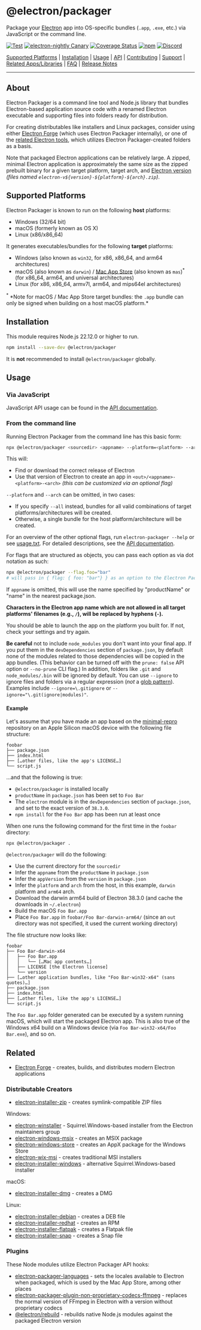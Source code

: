 # @electron/packager

Package your [Electron](https://electronjs.org) app into OS-specific bundles (`.app`, `.exe`, etc.) via JavaScript or the command line.

[![Test](https://github.com/electron/packager/actions/workflows/test.yml/badge.svg)](https://github.com/electron/packager/actions/workflows/test.yml)
[![electron-nightly Canary](https://github.com/electron/packager/actions/workflows/canary.yml/badge.svg)](https://github.com/electron/packager/actions/workflows/canary.yml)
[![Coverage Status](https://codecov.io/gh/electron/packager/branch/main/graph/badge.svg)](https://codecov.io/gh/electron/packager)
[![npm](https://img.shields.io/npm/v/@electron/packager.svg?style=flat)](https://npm.im/@electron/packager)
[![Discord](https://img.shields.io/discord/745037351163527189?color=blueviolet&logo=discord)](https://discord.com/invite/APGC3k5yaH)

[Supported Platforms](#supported-platforms) |
[Installation](#installation) |
[Usage](#usage) |
[API](https://electron.github.io/packager/main/) |
[Contributing](https://github.com/electron/packager/blob/main/CONTRIBUTING.md) |
[Support](https://github.com/electron/packager/blob/main/SUPPORT.md) |
[Related Apps/Libraries](#related) |
[FAQ](https://github.com/electron/packager/blob/main/docs/faq.md) |
[Release Notes](https://github.com/electron/packager/blob/main/NEWS.md)

---

## About

Electron Packager is a command line tool and Node.js library that bundles Electron-based application
source code with a renamed Electron executable and supporting files into folders ready for distribution.

For creating distributables like installers and Linux packages, consider using either [Electron
Forge](https://github.com/electron/forge) (which uses Electron Packager
internally), or one of the [related Electron tools](#distributable-creators), which utilizes
Electron Packager-created folders as a basis.

Note that packaged Electron applications can be relatively large. A zipped, minimal Electron
application is approximately the same size as the zipped prebuilt binary for a given target
platform, target arch, and [Electron version](https://github.com/electron/electron/releases)
_(files named `electron-v${version}-${platform}-${arch}.zip`)_.

## Supported Platforms

Electron Packager is known to run on the following **host** platforms:

- Windows (32/64 bit)
- macOS (formerly known as OS X)
- Linux (x86/x86_64)

It generates executables/bundles for the following **target** platforms:

- Windows (also known as `win32`, for x86, x86_64, and arm64 architectures)
- macOS (also known as `darwin`) / [Mac App Store](https://electronjs.org/docs/tutorial/mac-app-store-submission-guide/) (also known as `mas`)<sup>\*</sup> (for x86_64, arm64, and universal architectures)
- Linux (for x86, x86_64, armv7l, arm64, and mips64el architectures)

<sup>*</sup> *Note for macOS / Mac App Store target bundles: the `.app` bundle can only be signed when building on a host macOS platform.\*

## Installation

This module requires Node.js 22.12.0 or higher to run.

```sh
npm install --save-dev @electron/packager
```

It is **not** recommended to install `@electron/packager` globally.

## Usage

### Via JavaScript

JavaScript API usage can be found in the [API documentation](https://electron.github.io/packager/main/).

### From the command line

Running Electron Packager from the command line has this basic form:

```sh
npx @electron/packager <sourcedir> <appname> --platform=<platform> --arch=<arch> [optional flags...]
```

This will:

- Find or download the correct release of Electron
- Use that version of Electron to create an app in `<out>/<appname>-<platform>-<arch>` _(this can be customized via an optional flag)_

`--platform` and `--arch` can be omitted, in two cases:

- If you specify `--all` instead, bundles for all valid combinations of target
  platforms/architectures will be created.
- Otherwise, a single bundle for the host platform/architecture will be created.

For an overview of the other optional flags, run `electron-packager --help` or see
[usage.txt](https://github.com/electron/packager/blob/main/usage.txt). For
detailed descriptions, see the [API documentation](https://electron.github.io/packager/main/).

For flags that are structured as objects, you can pass each option as via dot notation as such:

```sh
npx @electron/packager --flag.foo="bar"
# will pass in { flag: { foo: "bar"} } as an option to the Electron Packager API
```

If `appname` is omitted, this will use the name specified by "productName" or "name" in the nearest package.json.

**Characters in the Electron app name which are not allowed in all target platforms' filenames
(e.g., `/`), will be replaced by hyphens (`-`).**

You should be able to launch the app on the platform you built for. If not, check your settings and try again.

**Be careful** not to include `node_modules` you don't want into your final app. If you put them in
the `devDependencies` section of `package.json`, by default none of the modules related to those
dependencies will be copied in the app bundles. (This behavior can be turned off with the
`prune: false` API option or `--no-prune` CLI flag.) In addition, folders like `.git` and
`node_modules/.bin` will be ignored by default. You can use `--ignore` to ignore files and folders
via a regular expression (_not_ a [glob pattern](https://en.wikipedia.org/wiki/Glob_%28programming%29)).
Examples include `--ignore=\.gitignore` or `--ignore="\.git(ignore|modules)"`.

#### Example

Let's assume that you have made an app based on the [minimal-repro](https://github.com/electron/minimal-repro)
repository on an Apple Silicon macOS device with the following file structure:

```plaintext
foobar
├── package.json
├── index.html
├── […other files, like the app's LICENSE…]
└── script.js
```

…and that the following is true:

- `@electron/packager` is installed locally
- `productName` in `package.json` has been set to `Foo Bar`
- The `electron` module is in the `devDependencies` section of `package.json`, and set to the exact version of `38.3.0`.
- `npm install` for the `Foo Bar` app has been run at least once

When one runs the following command for the first time in the `foobar` directory:

```plaintext
npx @electron/packager .
```

`@electron/packager` will do the following:

- Use the current directory for the `sourcedir`
- Infer the `appname` from the `productName` in `package.json`
- Infer the `appVersion` from the `version` in `package.json`
- Infer the `platform` and `arch` from the host, in this example, `darwin` platform and `arm64` arch.
- Download the darwin arm64 build of Electron 38.3.0 (and cache the downloads in `~/.electron`)
- Build the macOS `Foo Bar.app`
- Place `Foo Bar.app` in `foobar/Foo Bar-darwin-arm64/` (since an `out` directory was not specified, it used the current working directory)

The file structure now looks like:

```plaintext
foobar
├── Foo Bar-darwin-x64
│   ├── Foo Bar.app
│   │   └── […Mac app contents…]
│   ├── LICENSE [the Electron license]
│   └── version
├── […other application bundles, like "Foo Bar-win32-x64" (sans quotes)…]
├── package.json
├── index.html
├── […other files, like the app's LICENSE…]
└── script.js
```

The `Foo Bar.app` folder generated can be executed by a system running macOS, which will start the packaged Electron app.
This is also true of the Windows x64 build on a Windows device (via `Foo Bar-win32-x64/Foo Bar.exe`), and so on.

## Related

- [Electron Forge](https://github.com/electron/forge) - creates, builds, and distributes modern Electron applications

### Distributable Creators

- [electron-installer-zip](https://github.com/electron-userland/electron-installer-zip) - creates symlink-compatible ZIP files

Windows:

- [electron-winstaller](https://github.com/electron/windows-installer) - Squirrel.Windows-based installer from the Electron maintainers group
- [electron-windows-msix](https://github.com/electron-userland/electron-windows-msix) - creates an MSIX package
- [electron-windows-store](https://github.com/electron-userland/electron-windows-store) - creates an AppX package for the Windows Store
- [electron-wix-msi](https://github.com/electron-userland/electron-wix-msi) - creates traditional MSI installers
- [electron-installer-windows](https://github.com/electron-userland/electron-installer-windows) - alternative Squirrel.Windows-based installer

macOS:

- [electron-installer-dmg](https://github.com/electron-userland/electron-installer-dmg) - creates a DMG

Linux:

- [electron-installer-debian](https://github.com/electron-userland/electron-installer-debian) - creates a DEB file
- [electron-installer-redhat](https://github.com/electron-userland/electron-installer-redhat) - creates an RPM
- [electron-installer-flatpak](https://github.com/endlessm/electron-installer-flatpak) - creates a Flatpak file
- [electron-installer-snap](https://github.com/electron-userland/electron-installer-snap) - creates a Snap file

### Plugins

These Node modules utilize Electron Packager API hooks:

- [electron-packager-languages](https://npm.im/electron-packager-languages) - sets the locales
  available to Electron when packaged, which is used by the Mac App Store, among other places
- [electron-packager-plugin-non-proprietary-codecs-ffmpeg](https://www.npmjs.com/package/electron-packager-plugin-non-proprietary-codecs-ffmpeg) - replaces the normal version of FFmpeg in Electron with a version without proprietary codecs
- [@electron/rebuild](https://github.com/electron/rebuild) - rebuilds native Node.js modules
  against the packaged Electron version
